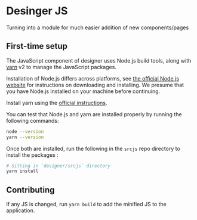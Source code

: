 # Desinger JS

Turning into a module for much easier addition of new components/pages

## First-time setup
The JavaScript component of designer uses Node.js build tools, along with [yarn](https://yarnpkg.com/) v2 to manage the JavaScript packages.

Installation of Node.js differs across platforms, see [the official Node.js website](https://nodejs.org/) for instructions on downloading and installing. We presume that you have Node.js installed on your machine before continuing.

Install yarn using the [official instructions](https://yarnpkg.com/en/docs/install).

You can test that Node.js and yarn are installed properly by running the following commands:

```bash
node --version
yarn --version
```

Once both are installed, run the following in the `srcjs` repo directory to install the packages :

```bash
# Sitting in `designer/srcjs` directory
yarn install
```

## Contributing

If any JS is changed, run `yarn build` to add the minified JS to the application.

